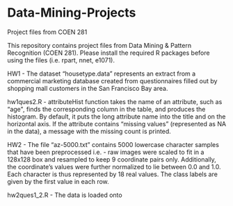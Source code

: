 Data-Mining-Projects
====================

Project files from COEN 281

This repository contains project files from Data Mining & Pattern Recognition (COEN 281). Please install the required R packages before using the files (i.e. rpart, nnet, e1071).

HW1 - The dataset “housetype.data” represents an extract from a commercial marketing database created from questionnaires filled out by shopping mall customers in the San Francisco Bay area.

hw1ques2.R - attributeHist function takes the name of an attribute, such as “age", finds the corresponding column in the table, and produces the histogram. By default, it puts the long attribute name into the title and on the horizontal axis. If the attribute contains “missing values” (represented as NA in the data), a message with the missing count is printed.

HW2 - The file “az-5000.txt” contains 5000 lowercase character samples that have been preprocessed i.e. - raw images were scaled to fit in a 128x128 box and resampled to keep 9 coordinate pairs only. Additionally, the coordinate’s values were further normalized to lie between 0.0 and 1.0. Each character is thus represented by 18 real values. The class labels are given by the first value in each row.

hw2ques1_2.R - The data is loaded onto 
